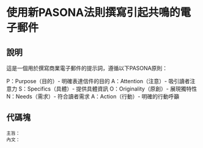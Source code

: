 # 使用新PASONA法則撰寫引起共鳴的電子郵件

## 說明
這是一個用於撰寫商業電子郵件的提示詞，遵循以下PASONA原則：

P：Purpose（目的）- 明確表達信件的目的
A：Attention（注意）- 吸引讀者注意力
S：Specifics（具體）- 提供具體資訊
O：Originality（原創）- 展現獨特性
N：Needs（需求）- 符合讀者需求
A：Action（行動）- 明確的行動呼籲

## 代碼塊
```plaintext
主旨：
內文：